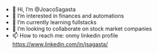 - 👋 Hi, I’m @JoacoSagasta
- 👀 I’m interested in finances and automations 
- 🌱 I’m currently learning fullstacks
- 💞️ I’m looking to collaborate on stock market companies
- 📫 How to reach me: onmy linkedin profile https://www.linkedin.com/in/jsagasta/

<!---
JoacoSagasta/JoacoSagasta is a ✨ special ✨ repository because its `README.md` (this file) appears on your GitHub profile.
You can click the Preview link to take a look at your changes.
--->
